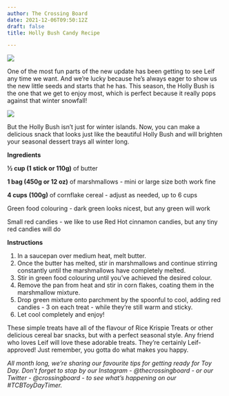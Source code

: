 ```yaml
---
author: The Crossing Board
date: 2021-12-06T09:50:12Z
draft: false
title: Holly Bush Candy Recipe

---
```

![](/images/news/holly-candy.jpg)

One of the most fun parts of the new update has been getting to see Leif any time we want. And we’re lucky because he’s always eager to show us the new little seeds and starts that he has. This season, the Holly Bush is the one that we get to enjoy most, which is perfect because it really pops against that winter snowfall!

![](/images/news/holly-bush-candy.jpg)

But the Holly Bush isn’t just for winter islands. Now, you can make a delicious snack that looks just like the beautiful Holly Bush and will brighten your seasonal dessert trays all winter long.

**Ingredients**

**½ cup (1 stick or 110g)** of butter

**1 bag (450g or 12 oz)** of marshmallows - mini or large size both work fine

**4 cups** **(100g)** of cornflake cereal - adjust as needed, up to 6 cups

Green food colouring - dark green looks nicest, but any green will work

Small red candies - we like to use Red Hot cinnamon candies, but any tiny red candies will do

**Instructions**

1. In a saucepan over medium heat, melt butter.
2. Once the butter has melted, stir in marshmallows and continue stirring constantly until the marshmallows have completely melted.
3. Stir in green food colouring until you’ve achieved the desired colour.
4. Remove the pan from heat and stir in corn flakes, coating them in the marshmallow mixture.
5. Drop green mixture onto parchment by the spoonful to cool, adding red candies - 3 on each treat - while they’re still warm and sticky.
6. Let cool completely and enjoy!

These simple treats have all of the flavour of Rice Krispie Treats or other delicious cereal bar snacks, but with a perfect seasonal style. Any friend who loves Leif will love these adorable treats. They’re certainly Leif-approved! Just remember, you gotta do what makes you happy.

_All month long, we’re sharing our favourite tips for getting ready for Toy Day. Don’t forget to stop by our Instagram - @thecrossingboard - or our Twitter - @crossingboard - to see what’s happening on our #TCBToyDayTimer._